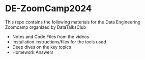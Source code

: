 # DE-ZoomCamp2024

This repo contains the following materials for the Data Engineering Zoomcamp organized by DataTalksClub
- Notes and Code Files from the videos
- Installation instructions/files for the tools used
- Deep dives on the key topics
- Homework Answers

